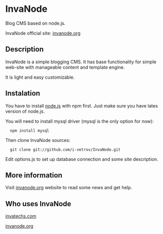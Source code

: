 InvaNode
========

Blog CMS based on node.js.

InvaNode official site: [invanode.org](http://www.invanode.org)

## Description

InvaNode is a simple blogging CMS. It has base functionality for simple web-site with manageable content and template engine.

It is light and easy customizable.


## Instalation

You have to install [node.js](https://github.com/joyent/node) with npm first. Just make sure you have lates version of node.js.

You will need to install mysql driver (mysql is the only option for now):

      npm install mysql

Then clone InvaNode sources:
    
      git clone git://github.com/i-vetrov/InvaNode.git

Edit options.js to set up database connection and some site description.

## More information

Visit [invanode.org](http://www.invanode.org) website to read some news and get help.

## Who uses InvaNode

[invatechs.com](http://www.invatechs.com/)

[invanode.org](http://www.invanode.org/)
